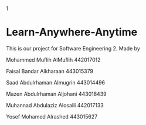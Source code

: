 1
# Learn-Anywhere-Anytime

This is our project for Software Engineering 2. Made by 

Mohammed Muflih AlMuflih 442017012

Faisal Bandar Alkharaan 443015379

Saad Abdulrhaman Almugrin 443014496

Mazen Abdulrhaman Aljohani 443018439

Muhannad Abdulaziz Alosaili 442017133

Yosef Mohamed Alrashed 443015627
